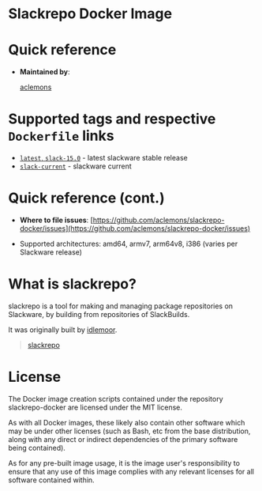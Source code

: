# Slackrepo Docker Image

# Quick reference

- **Maintained by**:

  [aclemons](https://github.com/aclemons)

# Supported tags and respective `Dockerfile` links

- [`latest`, `slack-15.0`](https://github.com/aclemons/slackrepo-docker/blob/master/Dockerfile) - latest slackware stable release
- [`slack-current`](https://github.com/aclemons/slackrepo-docker/blob/master/Dockerfile) - slackware current

# Quick reference (cont.)

- **Where to file issues**:
  [https://github.com/aclemons/slackrepo-docker/issues](https://github.com/aclemons/slackrepo-docker/issues)

- Supported architectures:
  amd64, armv7, arm64v8, i386 (varies per Slackware release)

# What is slackrepo?

slackrepo is a tool for making and managing package repositories on Slackware, by building from repositories of SlackBuilds.

It was originally built by [idlemoor](https://github.com/idlemoor/slackrepo).

> [slackrepo](https://github.com/aclemons/slackrepo)

# License

The Docker image creation scripts contained under the repository slackrepo-docker are licensed under the MIT license.

As with all Docker images, these likely also contain other software which may be under other licenses (such as Bash, etc from the base distribution, along with any direct or indirect dependencies of the primary software being contained).

As for any pre-built image usage, it is the image user's responsibility to ensure that any use of this image complies with any relevant licenses for all software contained within.
